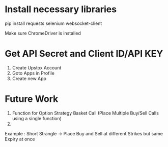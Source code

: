 # Install necessary libraries 
pip install requests selenium websocket-client

Make sure ChromeDriver is installed


# Get API Secret and Client ID/API KEY
1) Create Upstox Account
2) Goto Apps in Profile
3) Create new App
   


# Future Work
1) Function for Option Strategy Basket Call (Place Multiple Buy/Sell Calls using a single function)
2) 
Example : Short Strangle -> Place Buy and Sell at different Strikes but same Expiry at once
